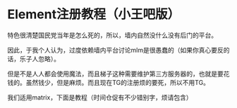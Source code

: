 #  Element注册教程（小王吧版）


特色很清楚国民党当年是怎么死的，所以，墙内自然没什么没有后门的平台。

因此，于我个人认为，过度依赖墙内平台讨论mlm是很愚蠢的（如果你真心要反的话，乐子人忽略）。

但是不是人人都会使用魔法，而且梯子这种需要维护第三方服务器的，也就是要花钱的。虽然钱少，但是麻烦。而且现在TG的注册烦的要死，所以不用TG。

我们适用matrix，下面是教程（时间仓促有不少错别字，烦请包含）

###


<!--stackedit_data:
eyJoaXN0b3J5IjpbMTUyMDE0MTk3OCw3NDU1NTI5ODIsLTE2Mj
czNTA2NjMsLTIwODg3NDY2MTJdfQ==
-->